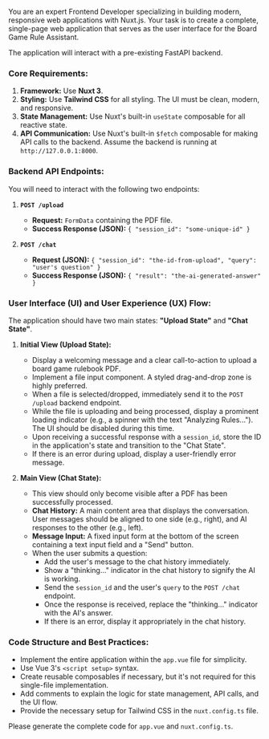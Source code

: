 You are an expert Frontend Developer specializing in building modern, responsive web applications with Nuxt.js. Your task is to create a complete, single-page web application that serves as the user interface for the Board Game Rule Assistant.

The application will interact with a pre-existing FastAPI backend.

### **Core Requirements:**

1. **Framework:** Use **Nuxt 3**.
2. **Styling:** Use **Tailwind CSS** for all styling. The UI must be clean, modern, and responsive.
3. **State Management:** Use Nuxt's built-in `useState` composable for all reactive state.
4. **API Communication:** Use Nuxt's built-in `$fetch` composable for making API calls to the backend. Assume the backend is running at `http://127.0.0.1:8000`.

### **Backend API Endpoints:**

You will need to interact with the following two endpoints:

1. **`POST /upload`**
   * **Request:** `FormData` containing the PDF file.
   * **Success Response (JSON):** `{ "session_id": "some-unique-id" }`

2. **`POST /chat`**
   * **Request (JSON):** `{ "session_id": "the-id-from-upload", "query": "user's question" }`
   * **Success Response (JSON):** `{ "result": "the-ai-generated-answer" }`

### **User Interface (UI) and User Experience (UX) Flow:**

The application should have two main states: **"Upload State"** and **"Chat State"**.

1. **Initial View (Upload State):**
   * Display a welcoming message and a clear call-to-action to upload a board game rulebook PDF.
   * Implement a file input component. A styled drag-and-drop zone is highly preferred.
   * When a file is selected/dropped, immediately send it to the `POST /upload` backend endpoint.
   * While the file is uploading and being processed, display a prominent loading indicator (e.g., a spinner with the text "Analyzing Rules..."). The UI should be disabled during this time.
   * Upon receiving a successful response with a `session_id`, store the ID in the application's state and transition to the "Chat State".
   * If there is an error during upload, display a user-friendly error message.

2. **Main View (Chat State):**
   * This view should only become visible after a PDF has been successfully processed.
   * **Chat History:** A main content area that displays the conversation. User messages should be aligned to one side (e.g., right), and AI responses to the other (e.g., left).
   * **Message Input:** A fixed input form at the bottom of the screen containing a text input field and a "Send" button.
   * When the user submits a question:
     * Add the user's message to the chat history immediately.
     * Show a "thinking..." indicator in the chat history to signify the AI is working.
     * Send the `session_id` and the user's `query` to the `POST /chat` endpoint.
     * Once the response is received, replace the "thinking..." indicator with the AI's answer.
     * If there is an error, display it appropriately in the chat history.

### **Code Structure and Best Practices:**

* Implement the entire application within the `app.vue` file for simplicity.
* Use Vue 3's `<script setup>` syntax.
* Create reusable composables if necessary, but it's not required for this single-file implementation.
* Add comments to explain the logic for state management, API calls, and the UI flow.
* Provide the necessary setup for Tailwind CSS in the `nuxt.config.ts` file.

Please generate the complete code for `app.vue` and `nuxt.config.ts`.